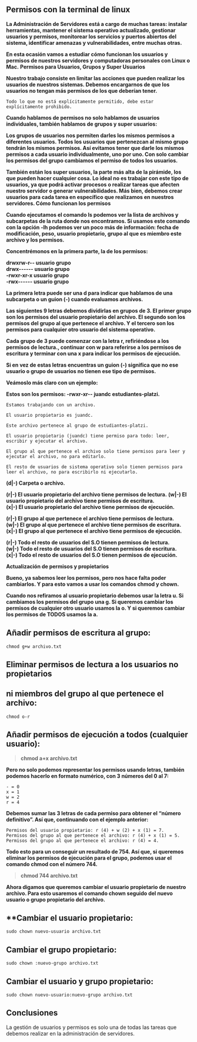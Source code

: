 

## Permisos con la terminal de linux

**La Administración de Servidores está a cargo de muchas tareas: instalar herramientas, mantener el sistema operativo actualizado, gestionar usuarios y permisos, monitorear los servicios y puertos abiertos del sistema, identificar amenazas y vulnerabilidades, entre muchas otras.**

**En esta ocasión vamos a estudiar cómo funcionan los usuarios y permisos de nuestros servidores y computadoras personales con Linux o Mac.**
**Permisos para Usuarios, Grupos y Super Usuarios**

**Nuestro trabajo consiste en limitar las acciones que pueden realizar los usuarios de nuestros sistemas. Debemos encargarnos de que los usuarios no tengan más permisos de los que deberían tener.**

    Todo lo que no está explícitamente permitido, debe estar explícitamente prohibido.

**Cuando hablamos de permisos no solo hablamos de usuarios individuales, también hablamos de grupos y super usuarios:**

**Los grupos de usuarios nos permiten darles los mismos permisos a diferentes usuarios. Todos los usuarios que pertenezcan al mismo grupo tendrán los mismos permisos. Así evitamos tener que darle los mismos permisos a cada usuario individualmente, uno por uno. Con solo cambiar los permisos del grupo cambiamos el permiso de todos los usuarios.**

**También están los super usuarios, la parte más alta de la pirámide, los que pueden hacer cualquier cosa. Lo ideal no es trabajar con este tipo de usuarios, ya que podrá activar procesos o realizar tareas que afecten nuestro servidor o generar vulnerabilidades. Más bien, debemos crear usuarios para cada tarea en específico que realizamos en nuestros servidores.
Cómo funcionan los permisos**

**Cuando ejecutamos el comando ls podemos ver la lista de archivos y subcarpetas de la ruta donde nos encontramos. Si usamos este comando con la opción -lh podemos ver un poco más de información: fecha de modificación, peso, usuario propietario, grupo al que es miembro este archivo y los permisos.**

**Concentrémonos en la primera parte, la de los permisos:**

**drwxrw-r-- usuario grupo**    
**drwx------ usuario grupo**    
**-rwxr-xr-x usuario grupo**    
**-rwx------ usuario grupo**    

**La primera letra puede ser una d para indicar que hablamos de una subcarpeta o un guion (-) cuando evaluamos archivos.**

**Las siguientes 9 letras debemos dividirlas en grupos de 3. El primer grupo son los permisos del usuario propietario del archivo. El segundo son los permisos del grupo al que pertenece el archivo. Y el tercero son los permisos para cualquier otro usuario del sistema operativo.**

**Cada grupo de 3 puede comenzar con la letra r, refiriéndose a los permisos de lectura., continuar con w para referirse a los permisos de escritura y terminar con una x para indicar los permisos de ejecución.**

**Si en vez de estas letras encuentras un guion (-) significa que no ese usuario o grupo de usuarios no tienen ese tipo de permisos.**

**Veámoslo más claro con un ejemplo:**

**Estos son los permisos: -rwxr-xr-- juandc estudiantes-platzi.**

    Estamos trabajando con un archivo.

    El usuario propietario es juandc.

    Este archivo pertenece al grupo de estudiantes-platzi.

    El usuario propietario (juandc) tiene permiso para todo: leer, escribir y ejecutar el archivo.

    El grupo al que pertenece el archivo solo tiene permisos para leer y ejecutar el archivo, no para editarlo.

    El resto de usuarios de sistema operativo solo tienen permisos para leer el archivo, no para escribirlo ni ejecutarlo.

**(d|-) Carpeta o archivo.**

**(r|-) El usuario propietario del archivo tiene permisos de lectura.** 
**(w|-) El usuario propietario del archivo tiene permisos de escritura.**   
**(x|-) El usuario propietario del archivo tiene permisos de ejecución.**    

**(r|-) El grupo al que pertenece el archivo tiene permisos de lectura.**      
**(w|-) El grupo al que pertenece el archivo tiene permisos de escritura.**  
**(x|-) El grupo al que pertenece el archivo tiene permisos de ejecución.**  

**(r|-) Todo el resto de usuarios del S.O tienen permisos de lectura.**  
**(w|-) Todo el resto de usuarios del S.O tienen permisos de escritura.**      
**(x|-) Todo el resto de usuarios del S.O tienen permisos de ejecución.**      

**Actualización de permisos y propietarios**

**Bueno, ya sabemos leer los permisos, pero nos hace falta poder cambiarlos. Y para esto vamos a usar los comandos chmod y chown.**

**Cuando nos refiramos al usuario propietario debemos usar la letra u. Si cambiamos los permisos del grupo una g. Si queremos cambiar los permisos de cualquier otro usuario usamos la o. Y si queremos cambiar los permisos de TODOS usamos la a.**

## **Añadir permisos de escritura al grupo:**
    chmod g+w archivo.txt

## **Eliminar permisos de lectura a los usuarios no propietarios**
## **ni miembros del grupo al que pertenece el archivo:**
    chmod o-r

## **Añadir permisos de ejecución a todos (cualquier usuario):**
> **chmod a+x archivo.txt**

**Pero no solo podemos representar los permisos usando letras, también podemos hacerlo en formato numérico, con 3 números del 0 al 7:**

    - = 0
    x = 1
    w = 2
    r = 4

**Debemos sumar las 3 letras de cada permiso para obtener el “número definitivo”. Así que, continuando con el ejemplo anterior:**

    Permisos del usuario propietario: r (4) + w (2) + x (1) = 7.
    Permisos del grupo al que pertenece el archivo: r (4) + x (1) = 5.
    Permisos del grupo al que pertenece el archivo: r (4) = 4.

**Todo esto para un conseguir un resultado de 754. Así que, si queremos eliminar los permisos de ejecución para el grupo, podemos usar el comando chmod con el número 744.**

> **chmod 744 archivo.txt**

**Ahora digamos que queremos cambiar el usuario propietario de nuestro archivo. Para esto usaremos el comando chown seguido del nuevo usuario o grupo propietario del archivo.**

## **Cambiar el usuario propietario:
    sudo chown nuevo-usuario archivo.txt

## Cambiar el grupo propietario:
    sudo chown :nuevo-grupo archivo.txt

## Cambiar el usuario y grupo propietario:
    sudo chown nuevo-usuario:nuevo-grupo archivo.txt

## Conclusiones

La gestión de usuarios y permisos es solo una de todas las tareas que debemos realizar en la administración de servidores.